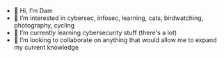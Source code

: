 - 👋 Hi, I’m Dam
- 👀 I’m interested in cybersec, infosec, learning, cats, birdwatching, photography, cycling
- 🌱 I’m currently learning cybersecurity stuff (there's a lot)
- 💞️ I’m looking to collaborate on anything that would allow me to expand my current knowledge


<!---
thr10en4/thr10en4 is a ✨ special ✨ repository because its `README.md` (this file) appears on your GitHub profile.
You can click the Preview link to take a look at your changes.
--->
